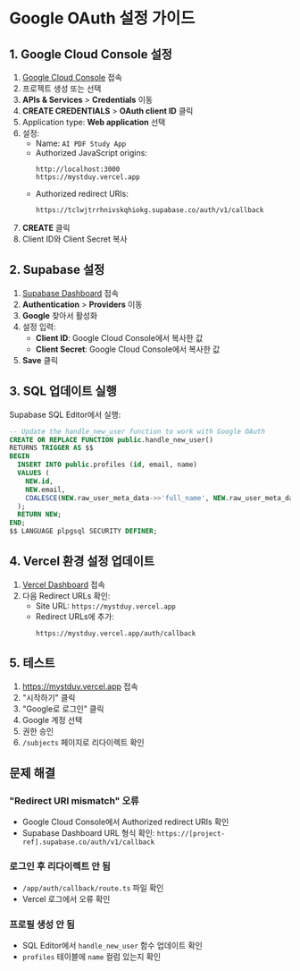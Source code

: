 # Google OAuth 설정 가이드

## 1. Google Cloud Console 설정

1. [Google Cloud Console](https://console.cloud.google.com/) 접속
2. 프로젝트 생성 또는 선택
3. **APIs & Services** > **Credentials** 이동
4. **CREATE CREDENTIALS** > **OAuth client ID** 클릭
5. Application type: **Web application** 선택
6. 설정:
   - Name: `AI PDF Study App`
   - Authorized JavaScript origins:
     ```
     http://localhost:3000
     https://mystduy.vercel.app
     ```
   - Authorized redirect URIs:
     ```
     https://tclwjtrrhnivskqhiokg.supabase.co/auth/v1/callback
     ```
7. **CREATE** 클릭
8. Client ID와 Client Secret 복사

## 2. Supabase 설정

1. [Supabase Dashboard](https://supabase.com/dashboard/project/tclwjtrrhnivskqhiokg) 접속
2. **Authentication** > **Providers** 이동
3. **Google** 찾아서 활성화
4. 설정 입력:
   - **Client ID**: Google Cloud Console에서 복사한 값
   - **Client Secret**: Google Cloud Console에서 복사한 값
5. **Save** 클릭

## 3. SQL 업데이트 실행

Supabase SQL Editor에서 실행:
```sql
-- Update the handle_new_user function to work with Google OAuth
CREATE OR REPLACE FUNCTION public.handle_new_user()
RETURNS TRIGGER AS $$
BEGIN
  INSERT INTO public.profiles (id, email, name)
  VALUES (
    NEW.id, 
    NEW.email,
    COALESCE(NEW.raw_user_meta_data->>'full_name', NEW.raw_user_meta_data->>'name', split_part(NEW.email, '@', 1))
  );
  RETURN NEW;
END;
$$ LANGUAGE plpgsql SECURITY DEFINER;
```

## 4. Vercel 환경 설정 업데이트

1. [Vercel Dashboard](https://vercel.com/immanuelk1ms-projects/mystduy/settings/environment-variables) 접속
2. 다음 Redirect URLs 확인:
   - Site URL: `https://mystduy.vercel.app`
   - Redirect URLs에 추가:
     ```
     https://mystduy.vercel.app/auth/callback
     ```

## 5. 테스트

1. https://mystduy.vercel.app 접속
2. "시작하기" 클릭
3. "Google로 로그인" 클릭
4. Google 계정 선택
5. 권한 승인
6. `/subjects` 페이지로 리다이렉트 확인

## 문제 해결

### "Redirect URI mismatch" 오류
- Google Cloud Console에서 Authorized redirect URIs 확인
- Supabase Dashboard URL 형식 확인: `https://[project-ref].supabase.co/auth/v1/callback`

### 로그인 후 리다이렉트 안 됨
- `/app/auth/callback/route.ts` 파일 확인
- Vercel 로그에서 오류 확인

### 프로필 생성 안 됨
- SQL Editor에서 `handle_new_user` 함수 업데이트 확인
- `profiles` 테이블에 `name` 컬럼 있는지 확인